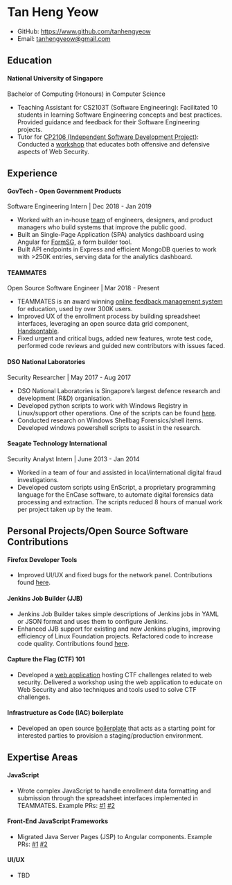 # Tan Heng Yeow

- GitHub: https://www.github.com/tanhengyeow
- Email: tanhengyeow@gmail.com

## Education
#### National University of Singapore
Bachelor of Computing (Honours) in Computer Science
- Teaching Assistant for CS2103T (Software Engineering): Facilitated 10 students in learning Software Engineering concepts and best practices. Provided guidance and feedback for their Software Engineering projects.
- Tutor for [CP2106 (Independent Software Development Project)](https://orbital.comp.nus.edu.sg/): Conducted a [workshop](https://drive.google.com/file/d/0B-nbjLrjTlQsaE9xQXQ1ZVZ5Xzg/view) that educates both offensive and defensive aspects of Web Security.

## Experience
#### GovTech - Open Government Products
Software Engineering Intern | Dec 2018 - Jan 2019
- Worked with an in-house [team](https://open.gov.sg/) of engineers, designers, and product managers who build systems that improve the public good.
- Built an Single-Page Application (SPA) analytics dashboard using Angular for [FormSG](https://form.gov.sg/#!/), a form builder tool.
- Built API endpoints in Express and efficient MongoDB queries to work with >250K entries, serving data for the analytics dashboard.

#### TEAMMATES
Open Source Software Engineer | Mar 2018 - Present
- TEAMMATES is an award winning [online feedback management system](http://teammatesv4.appspot.com/) for education, used by over 300K users.
- Improved UX of the enrollment process by building spreadsheet interfaces, leveraging an open source data grid component, [Handsontable](https://github.com/handsontable/handsontable).
- Fixed urgent and critical bugs, added new features, wrote test code, performed code reviews and guided new contributors with issues faced.

#### DSO National Laboratories 
Security Researcher | May 2017 - Aug 2017
- DSO National Laboratories is Singapore’s largest defence research and development (R&D) organisation.
- Developed python scripts to work with Windows Registry in Linux/support other operations. One of the scripts can be found [here](https://github.com/tanhengyeow/python-registry/commit/b966c8bba764cc78109c081c8d8e569c6a35a82c).
- Conducted research on Windows Shellbag Forensics/shell items. Developed windows
powershell scripts to assist in the research.

#### Seagate Technology International
Security Analyst Intern | June 2013 - Jan 2014
- Worked in a team of four and assisted in local/international digital fraud investigations.
- Developed custom scripts using EnScript, a proprietary programming language for the EnCase software, to automate digital forensics data processing and extraction. The scripts reduced 8 hours of manual work per project taken up by the team.

## Personal Projects/Open Source Software Contributions
#### Firefox Developer Tools
- Improved UI/UX and fixed bugs for the network panel. Contributions found [here](https://bugzilla.mozilla.org/buglist.cgi?query_format=advanced&emailtype1=exact&emailassigned_to1=1&email1=E0032242%40u.nus.edu&list_id=14517563).

#### Jenkins Job Builder (JJB)
- Jenkins Job Builder takes simple descriptions of Jenkins jobs in YAML or JSON format and uses them to configure Jenkins.
- Enhanced JJB support for existing and new Jenkins plugins, improving efficiency of Linux Foundation projects. Refactored code to increase code quality. Contributions found [here](https://review.openstack.org/#/q/owner:%22Tan+Heng+Yeow+%253CE0032242%2540u.nus.edu%253E%22).

#### Capture the Flag (CTF) 101
- Developed a [web application](https://github.com/tanhengyeow/ctf101-web-2017) hosting CTF challenges related to web security. Delivered a workshop using the web application to educate on Web Security and also techniques and tools used to solve CTF challenges.

#### Infrastructure as Code (IAC) boilerplate 
- Developed an open source [boilerplate](https://github.com/tanhengyeow/iac-boilerplate) that acts as a starting point for interested parties to provision a staging/production environment.

## Expertise Areas
#### JavaScript
- Wrote complex JavaScript to handle enrollment data formatting and submission through the spreadsheet interfaces implemented in TEAMMATES. Example PRs: [#1](https://github.com/TEAMMATES/teammates/pull/8833/files) [#2](https://github.com/TEAMMATES/teammates/pull/8884/files)

#### Front-End JavaScript Frameworks
- Migrated Java Server Pages (JSP) to Angular components. Example PRs: [#1](https://github.com/TEAMMATES/teammates/pull/9301) [#2](https://github.com/TEAMMATES/teammates/pull/9329)

#### UI/UX
- TBD